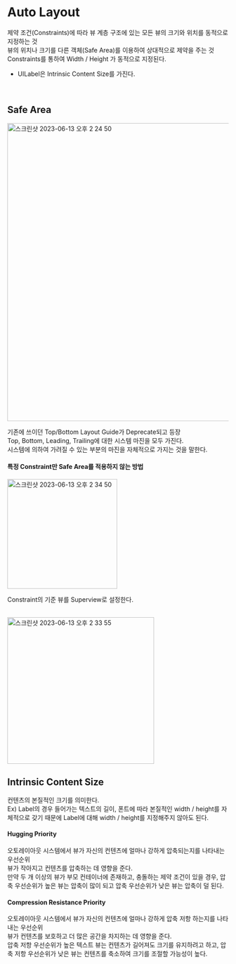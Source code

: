 # Auto Layout

제약 조건(Constraints)에 따라 뷰 계층 구조에 있는 모든 뷰의 크기와 위치를 동적으로 지정하는 것<br>
뷰의 위치나 크기를 다른 객체(Safe Area)를 이용하여 상대적으로 제약을 주는 것<br>
Constraints를 통하여 Width / Height 가 동적으로 지정된다.<br>
* UILabel은 Intrinsic Content Size를 가진다.

<br>

## Safe Area

<img width="679" alt="스크린샷 2023-06-13 오후 2 24 50" src="https://github.com/LURKS02/objectiveCPractice/assets/63408930/b2b8eb3d-eae6-4d59-b824-052ab3f1eef2">

기존에 쓰이던 Top/Bottom Layout Guide가 Deprecate되고 등장<br>
Top, Bottom, Leading, Trailing에 대한 시스템 마진을 모두 가진다.<br>
시스템에 의하여 가려질 수 있는 부분의 마진을 자체적으로 가지는 것을 말한다.<br>

#### 특정 Constraint만 Safe Area를 적용하지 않는 방법
<img width="250" alt="스크린샷 2023-06-13 오후 2 34 50" src="https://github.com/LURKS02/objectiveCPractice/assets/63408930/ba9d88d8-4d1d-4ed4-8d73-62f6e164b1d5">

Constraint의 기준 뷰를 Superview로 설정한다.

<br>

<img width="334" alt="스크린샷 2023-06-13 오후 2 33 55" src="https://github.com/LURKS02/objectiveCPractice/assets/63408930/2631a2d2-8b75-441a-9ae3-f8114dc0863b">


<br>

## Intrinsic Content Size
컨텐츠의 본질적인 크기를 의미한다.<br>
Ex) Label의 경우 들어가는 텍스트의 길이, 폰트에 따라 본질적인 width / height를 자체적으로 갖기 때문에 Label에 대해 width / height를 지정해주지 않아도 된다.<br>

#### Hugging Priority
오토레이아웃 시스템에서 뷰가 자신의 컨텐츠에 얼마나 강하게 압축되는지를 나타내는 우선순위<br>
뷰가 작아지고 컨텐츠를 압축하는 데 영향을 준다.<br>
만약 두 개 이상의 뷰가 부모 컨테이너에 존재하고, 충돌하는 제약 조건이 있을 경우, 압축 우선순위가 높은 뷰는 압축이 많이 되고 압축 우선순위가 낮은 뷰는 압축이 덜 된다.<br>

#### Compression Resistance Priority
오토레이아웃 시스템에서 뷰가 자신의 컨텐츠에 얼마나 강하게 압축 저항 하는지를 나타내는 우선순위<br>
뷰가 컨텐츠를 보호하고 더 많은 공간을 차지하는 데 영향을 준다.<br>
압축 저항 우선순위가 높은 텍스트 뷰는 컨텐츠가 길어져도 크기를 유지하려고 하고, 압축 저항 우선순위가 낮은 뷰는 컨텐츠를 축소하여 크기를 조절할 가능성이 높다.<br>

